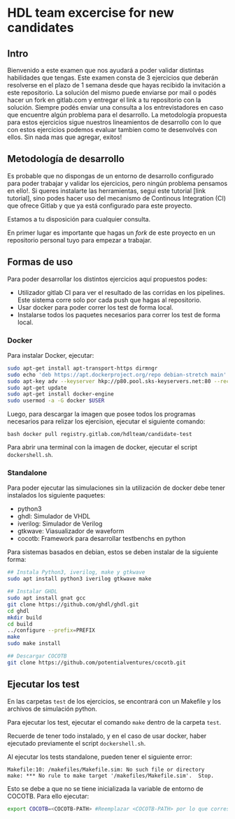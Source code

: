 # HDL team excercise for new candidates

## Intro

Bienvenido a este examen que nos ayudará a poder validar distintas habilidades 
que tengas. Este examen consta de 3 ejercicios que deberán resolverse en el 
plazo de 1 semana desde que hayas recibido la invitación a este repositorio. 
La solución del mismo puede enviarse por mail o podés hacer un fork en 
gitlab.com y entregar el link a tu repositorio con la solución.
Siempre podés enviar una consulta a los entrevistadores en caso que encuentre 
algún problema para el desarrollo.
La metodología propuesta para estos ejercicios sigue nuestros lineamientos de 
desarrollo con lo que con estos ejercicios podemos evaluar tambien como te 
desenvolvés con ellos.
Sin nada mas que agregar, exitos!

## Metodología de desarrollo

Es probable que no dispongas de un entorno de desarrollo configurado para poder
trabajar y validar los ejercicios, pero ningún problema pensamos en ello!. Si
queres instalarte las herramientas, segui este tutorial [link tutorial], sino 
podes hacer uso del mecanismo de Continous Integration (CI) que ofrece Gitlab y
que ya está configurado para este proyecto. 

Estamos a tu disposición para cualquier consulta.

En primer lugar es importante que hagas un *fork* de este proyecto en un repositorio personal tuyo para empezar a trabajar.

## Formas de uso

Para poder desarrollar los distintos ejercicios aquí propuestos podes:

* Utilizador gitlab CI para ver el resultado de las corridas en los pipelines. Este sistema corre solo por cada push que hagas al repositorio.
* Usar docker para poder correr los test de forma local.
* Instalarse todos los paquetes necesarios para correr los test de forma local.

### Docker

Para instalar Docker, ejecutar:
```bash
sudo apt-get install apt-transport-https dirmngr
sudo echo 'deb https://apt.dockerproject.org/repo debian-stretch main' >> /etc/apt/sources.list
sudo apt-key adv --keyserver hkp://p80.pool.sks-keyservers.net:80 --recv-keys 58118E89F3A912897C070ADBF76221572C52609D
sudo apt-get update
sudo apt-get install docker-engine
sudo usermod -a -G docker $USER
```

Luego, para descargar la imagen que posee todos los programas necesarios para
relizar los ejercision, ejecutar el siguiente comando:

`bash
docker pull registry.gitlab.com/hdlteam/candidate-test
`

Para abrir una terminal con la imagen de docker, ejecutar el script `dockershell.sh`.

### Standalone

Para poder ejecutar las simulaciones sin la utilización de docker debe tener 
instalados los siguiente paquetes:

* python3
* ghdl: Simulador de VHDL
* iverilog: Simulador de Verilog
* gtkwave: Viasualizador de waveform
* cocotb: Framework para desarrollar testbenchs en python

Para sistemas basados en debian, estos se deben instalar de la siguiente forma:

```bash
## Instala Python3, iverilog, make y gtkwave
sudo apt install python3 iverilog gtkwave make

## Instalar GHDL
sudo apt install gnat gcc
git clone https://github.com/ghdl/ghdl.git
cd ghdl
mkdir build
cd build
../configure --prefix=PREFIX
make
sudo make install

## Descargar COCOTB
git clone https://github.com/potentialventures/cocotb.git 
```

## Ejecutar los test

En las carpetas `test` de los ejercicios, se encontrará con un Makefile y los
archivos de simulación python.

Para ejecutar los test, ejecutar el comando `make` dentro de la carpeta `test`.

Recuerde de tener todo instalado, y en el caso de usar docker, haber ejecutado
previamente el script `dockershell.sh`. 

Al ejecutar los tests standalone, pueden tener el siguiente error:

```
Makefile:10: /makefiles/Makefile.sim: No such file or directory
make: *** No rule to make target '/makefiles/Makefile.sim'.  Stop.
```

Esto se debe a que no se tiene inicializada la variable de entorno de COCOTB.
Para ello ejecutar:
```bash
export COCOTB=<COCOTB-PATH> #Reemplazar <COCOTB-PATH> por lo que corresponda 
```